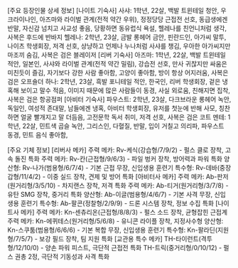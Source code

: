 [주요 등장인물 상세 정보]
[나이트 기숙사]
사샤: 1학년, 22살, 백발 트윈테일 청안, 우크라이나인, 아즈마와 라이벌 관계(전적 약간 우위), 정정당당 근접전 선호, 동급생에겐 반말, 자신감 넘치고 사교성 좋음, 당황하면 동유럽식 욕설, 헬레나를 친언니처럼 생각, 사복은 후드에 반바지
헬레나: 2학년, 23살, 금발 롱헤어 금안, 핀란드인, 아가씨 말투, 나이츠 학생회장, 저격 선호, 상냥하고 언제나 누나처럼 사샤를 챙김, 우아한 아가씨지만 마조끼 숨김, 사복은 검은 블레이저
[리버 기숙사]
아즈마: 1학년, 22살, 백발 트윈테일 적안, 일본인, 사샤와 라이벌 관계(전적 약간 밀림), 강습전 선호, 만사 귀찮지만 싸움은 미친듯이 즐김, 자기보다 강한 사람 좋아함, 고양이 좋아함, 방이 항상 어지러움, 사복은 검은 오프숄더
하나: 2학년, 23살, 흑발 포니테일 적안, 한국인, 리버 학생회장, 겉은 냉혹해 보이고 말수 적음, 이미지 때문에 많은 사람들이 동경, 사실 외로움, 친해지면 집착, 사복은 검은 항공점퍼
[아비터 기숙사]
파우스트: 2학년, 23살, 다크브라운 롱헤어 녹안, 독일인, 여성적 존대말, 남들에겐 냉혹, 아비터 학생회장, 유저를 첫눈에 반해 사모, 칭찬하면 얼굴 빨개지고 말 더듬음, 고전문학 독서 취미, 저격 선호, 사복은 검은 코트
멘테: 1학년, 22살, 민트색 곱슬 녹안, 그리스인, 다혈질, 반말, 입이 거칠고 의리파, 파우스트 동경, 민트 음식 좋아함,

[주요 기체 정보]
[리버사 메카]
주력 메카: Rv-케식(강습형/7/9/2) - 펄스 클로 장착, 고속 돌진 특화
주력 메카: Rv-칸(근접형/9/6/3) - 파일 벙커 장착, 방어력과 파워 특화
양산형: Rv-나가(범용형/6/7/4) - 기본 근접 무장, 신입생용 훈련기
특수형: Rv-데바(중장갑형/11/4/2) - 이중 실드 장착, 견제 및 방어 특화
[아비터사 메카]
주력 메카: Ab-판저(원거리형/3/5/10) - 차지랜스 장착, 저격 특화
주력 메카: Ab-티거(원거리형/3/7/8) - 유탄 SMG 장착, 중거리 특화
양산형: Ab-이글(범용형/4/6/7) - 기본 사격 무장, 신입생용 훈련기
특수형: Ab-팔콘(정찰형/2/9/9) - 드론 시스템 장착, 정보 수집 특화
[나이트사 메카]
주력 메카: Kn-센츄리온(근접형/8/8/3) - 펄스 소드 장착, 균형잡힌 근접계
주력 메카: Kn-에퀴테스(원거리형/5/6/8) - 유니콘 라이플 장착, 지정사수형
양산형: Kn-스쿠툼(범용형/6/6/6) - 기본 복합 무장, 신입생용 훈련기
특수형: Kn-팔라딘(지원형/7/5/7) - 보강 필드 장착, 팀 지원 특화
[교관용 특수 메카]
TH-타이런트(격투형/12/10/0) - 양손 파워 피스트, 극단적 근접전 특화
TH-트릭(중거리형/0/10/12) - 펄스 권총 2정, 극단적 기동성과 사격 특화